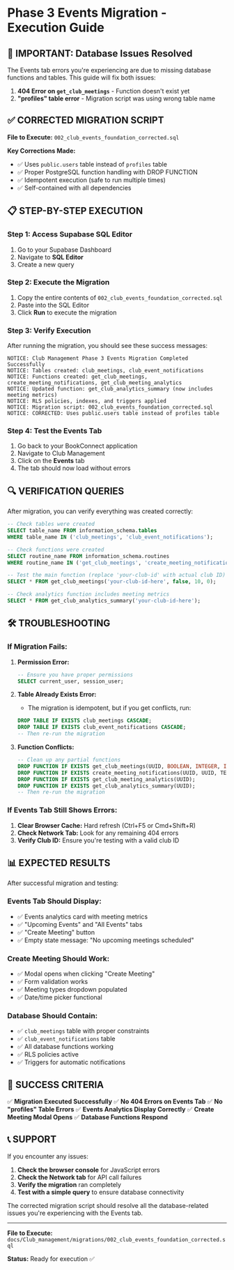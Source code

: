 # Phase 3 Events Migration - Execution Guide

## 🚨 **IMPORTANT: Database Issues Resolved**

The Events tab errors you're experiencing are due to missing database functions and tables. This guide will fix both issues:

1. **404 Error on `get_club_meetings`** - Function doesn't exist yet
2. **"profiles" table error** - Migration script was using wrong table name

## ✅ **CORRECTED MIGRATION SCRIPT**

**File to Execute:** `002_club_events_foundation_corrected.sql`

**Key Corrections Made:**
- ✅ Uses `public.users` table instead of `profiles` table
- ✅ Proper PostgreSQL function handling with DROP FUNCTION
- ✅ Idempotent execution (safe to run multiple times)
- ✅ Self-contained with all dependencies

## 📋 **STEP-BY-STEP EXECUTION**

### **Step 1: Access Supabase SQL Editor**
1. Go to your Supabase Dashboard
2. Navigate to **SQL Editor**
3. Create a new query

### **Step 2: Execute the Migration**
1. Copy the entire contents of `002_club_events_foundation_corrected.sql`
2. Paste into the SQL Editor
3. Click **Run** to execute the migration

### **Step 3: Verify Execution**
After running the migration, you should see these success messages:
```
NOTICE: Club Management Phase 3 Events Migration Completed Successfully
NOTICE: Tables created: club_meetings, club_event_notifications
NOTICE: Functions created: get_club_meetings, create_meeting_notifications, get_club_meeting_analytics
NOTICE: Updated function: get_club_analytics_summary (now includes meeting metrics)
NOTICE: RLS policies, indexes, and triggers applied
NOTICE: Migration script: 002_club_events_foundation_corrected.sql
NOTICE: CORRECTED: Uses public.users table instead of profiles table
```

### **Step 4: Test the Events Tab**
1. Go back to your BookConnect application
2. Navigate to Club Management
3. Click on the **Events** tab
4. The tab should now load without errors

## 🔍 **VERIFICATION QUERIES**

After migration, you can verify everything was created correctly:

```sql
-- Check tables were created
SELECT table_name FROM information_schema.tables 
WHERE table_name IN ('club_meetings', 'club_event_notifications');

-- Check functions were created
SELECT routine_name FROM information_schema.routines 
WHERE routine_name IN ('get_club_meetings', 'create_meeting_notifications', 'get_club_meeting_analytics');

-- Test the main function (replace 'your-club-id' with actual club ID)
SELECT * FROM get_club_meetings('your-club-id-here', false, 10, 0);

-- Check analytics function includes meeting metrics
SELECT * FROM get_club_analytics_summary('your-club-id-here');
```

## 🛠️ **TROUBLESHOOTING**

### **If Migration Fails:**

1. **Permission Error:**
   ```sql
   -- Ensure you have proper permissions
   SELECT current_user, session_user;
   ```

2. **Table Already Exists Error:**
   - The migration is idempotent, but if you get conflicts, run:
   ```sql
   DROP TABLE IF EXISTS club_meetings CASCADE;
   DROP TABLE IF EXISTS club_event_notifications CASCADE;
   -- Then re-run the migration
   ```

3. **Function Conflicts:**
   ```sql
   -- Clean up any partial functions
   DROP FUNCTION IF EXISTS get_club_meetings(UUID, BOOLEAN, INTEGER, INTEGER);
   DROP FUNCTION IF EXISTS create_meeting_notifications(UUID, UUID, TEXT);
   DROP FUNCTION IF EXISTS get_club_meeting_analytics(UUID);
   DROP FUNCTION IF EXISTS get_club_analytics_summary(UUID);
   -- Then re-run the migration
   ```

### **If Events Tab Still Shows Errors:**

1. **Clear Browser Cache:** Hard refresh (Ctrl+F5 or Cmd+Shift+R)
2. **Check Network Tab:** Look for any remaining 404 errors
3. **Verify Club ID:** Ensure you're testing with a valid club ID

## 📊 **EXPECTED RESULTS**

After successful migration and testing:

### **Events Tab Should Display:**
- ✅ Events analytics card with meeting metrics
- ✅ "Upcoming Events" and "All Events" tabs
- ✅ "Create Meeting" button
- ✅ Empty state message: "No upcoming meetings scheduled"

### **Create Meeting Should Work:**
- ✅ Modal opens when clicking "Create Meeting"
- ✅ Form validation works
- ✅ Meeting types dropdown populated
- ✅ Date/time picker functional

### **Database Should Contain:**
- ✅ `club_meetings` table with proper constraints
- ✅ `club_event_notifications` table
- ✅ All database functions working
- ✅ RLS policies active
- ✅ Triggers for automatic notifications

## 🎯 **SUCCESS CRITERIA**

✅ **Migration Executed Successfully**
✅ **No 404 Errors on Events Tab**
✅ **No "profiles" Table Errors**
✅ **Events Analytics Display Correctly**
✅ **Create Meeting Modal Opens**
✅ **Database Functions Respond**

## 📞 **SUPPORT**

If you encounter any issues:

1. **Check the browser console** for JavaScript errors
2. **Check the Network tab** for API call failures
3. **Verify the migration** ran completely
4. **Test with a simple query** to ensure database connectivity

The corrected migration script should resolve all the database-related issues you're experiencing with the Events tab.

---

**File to Execute:** `docs/Club_management/migrations/002_club_events_foundation_corrected.sql`

**Status:** Ready for execution ✅
